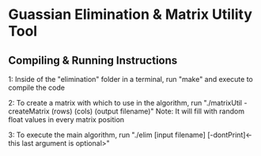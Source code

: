 Guassian Elimination & Matrix Utility Tool
==============================================================================

Compiling & Running Instructions
--------------------------------------------------------
1:  Inside of the "elimination" folder in a terminal, run "make" and execute to compile the code

2:  To create a matrix with which to use in the algorithm, run "./matrixUtil -createMatrix (rows) (cols) (output filename)"
Note: It will fill with random float values in every matrix position

3:  To execute the main algorithm, run "./elim [input filename] [-dontPrint]<- this last argument is optional>"